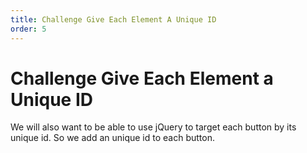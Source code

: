 ```yaml
---
title: Challenge Give Each Element A Unique ID
order: 5
---
```

# Challenge Give Each Element a Unique ID

We will also want to be able to use jQuery to target each button by its unique id. So we add an unique id to each button.
